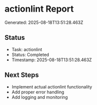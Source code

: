# actionlint Report

Generated: 2025-08-18T13:51:28.463Z

## Status
- Task: actionlint
- Status: Completed
- Timestamp: 2025-08-18T13:51:28.463Z

## Next Steps
- Implement actual actionlint functionality
- Add proper error handling
- Add logging and monitoring
